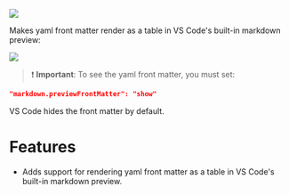 [![](https://vsmarketplacebadge.apphb.com/version/bierner.markdown-yaml-preamble.svg)](https://marketplace.visualstudio.com/items?itemName=bierner.markdown-yaml-premable)

Makes yaml front matter render as a table in VS Code's built-in markdown preview:

![](https://raw.githubusercontent.com/mjbvz/vscode-markdown-yaml-premable/master/docs/example.png)


> ❗️ **Important**: To see the yaml front matter, you must set:

```json
"markdown.previewFrontMatter": "show"
```

VS Code hides the front matter by default.

# Features 
- Adds support for rendering yaml front matter as a table in VS Code's built-in markdown preview.
